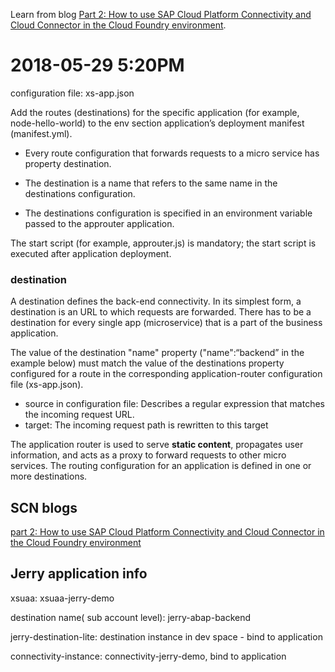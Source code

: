 Learn from blog [Part 2: How to use SAP Cloud Platform Connectivity and Cloud Connector in the Cloud Foundry environment](https://blogs.sap.com/2017/07/13/part-2-how-to-use-the-sap-cloud-platform-connectivity-and-the-cloud-connector-in-the-cloud-foundry-environment/#comment-403420).

# 2018-05-29 5:20PM

configuration file: xs-app.json

Add the routes (destinations) for the specific application (for example, node-hello-world) to the env section application’s deployment manifest (manifest.yml).

* Every route configuration that forwards requests to a micro service has property destination. 

* The destination is a name that refers to the same name in the destinations configuration. 

* The destinations configuration is specified in an environment variable passed to the approuter application.

The start script (for example, approuter.js) is mandatory; the start script is executed after application deployment.

### destination

A destination defines the back-end connectivity. In its simplest form, a destination is an URL to which requests are forwarded. There has to be a destination for every single app (microservice) that is a part of the business application.

The value of the destination "name" property ("name":“backend” in the example below) must match the value of the destinations property configured for a route in the corresponding application-router configuration file (xs-app.json).

* source in configuration file: Describes a regular expression that matches the incoming request URL.
* target: The incoming request path is rewritten to this target

The application router is used to serve **static content**, propagates user information, and acts as a proxy to forward requests to other micro services. The routing configuration for an application is defined in one or more destinations. 

## SCN blogs

[part 2: How to use SAP Cloud Platform Connectivity and Cloud Connector in the Cloud Foundry environment](https://blogs.sap.com/2017/07/13/part-2-how-to-use-the-sap-cloud-platform-connectivity-and-the-cloud-connector-in-the-cloud-foundry-environment/)

## Jerry application info

xsuaa: xsuaa-jerry-demo

destination name( sub account level): jerry-abap-backend

jerry-destination-lite: destination instance in dev space - bind to application

connectivity-instance: connectivity-jerry-demo, bind to application